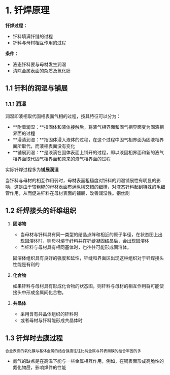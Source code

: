 # 1. 钎焊原理

**钎焊过程：**

- 钎料填满钎缝的过程
- 钎料与母材相互作用的过程

**条件：**

- 液态钎料要与母材发生润湿
- 清除金属表面的杂质及氧化膜

## 1.1 钎料的润湿与铺展

### 1.1.1 润湿

润湿即液相取代固相表面气相的过程，按其特征可以分为：

- **附着润湿：**指固体和液体接触后，将液气相界面和固气相界面变为固液相界面的过程
- **浸渍润湿：**指固体浸入液体的过程，在这个过程中固气相界面为固液相界面所取代，而液相表面没有变化
- **铺展润湿：**是液滴在固体表面上铺开的过程，即以液固相界面和新的液气相界面取代固气相界面和原来的液气相界面的过程

实际钎焊过程多为**铺展润湿**

​    当钎料与母材的相互作用弱时，母材表面粗糙度对钎料的润湿铺展性有明显的影响，这是由于较粗糙的母材表面布满纵横交错的细槽，对液态钎料起到特殊的毛细管作用，从而促进钎料在母材表面的铺展，改善润湿性。钢丝刷

## 1.2 纤焊接头的纤维组织

1. **固溶物**

   - 当母材与钎料具有同一类型的结晶点阵和相近的原子半径，在状态图上出现固溶体时，则母材熔于纤料并在钎缝凝固结晶后，会出现固溶体
   - 当纤料与母材具有相同基体时，也往往可能形成固溶体。

   固溶体组织具有良好的强度和延性，钎缝和界面区出现这种组织对于钎焊接头性能是有利的

2. **化合物**

   如果钎料与母材具有形成化合物的状态图，则钎料与母材的相互作用将可能使接头中形成金属间化合物。

3. **共晶体**
   - 采用含有共晶体组织的钎料时
   - 或者母材与钎料能形成共晶体时

## 1.3 钎焊时去膜过程

`合金表面的氧化膜与基体金属的结合强度往往比纯金属与其表面膜的结合牢固的多`

- 氮气的缺点是在高温下能与一些金属相互作用，例如，在钢表面形成高脆性的氮化物层，影响焊件的性能

